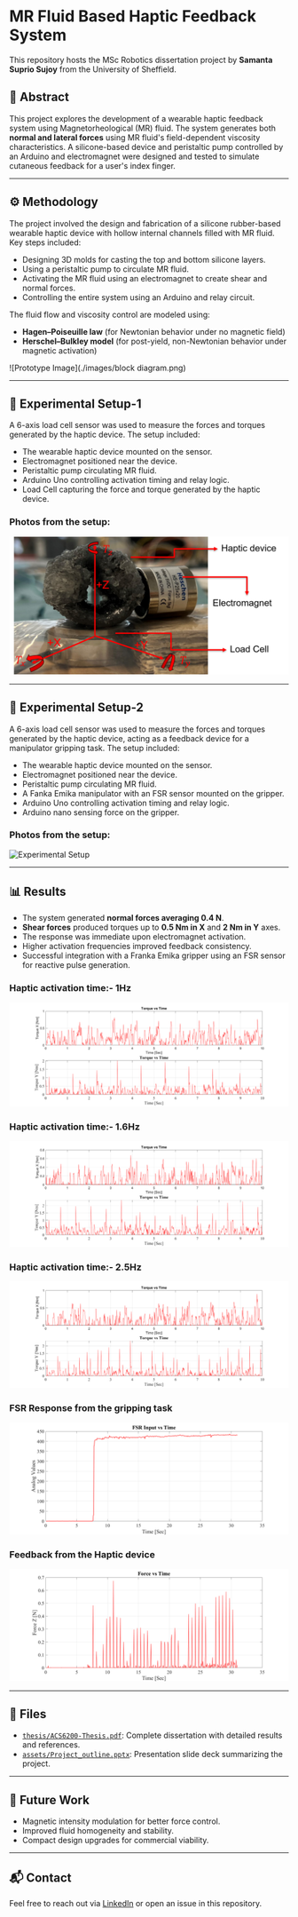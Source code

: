# MR Fluid Based Haptic Feedback System

This repository hosts the MSc Robotics dissertation project by **Samanta Suprio Sujoy** from the University of Sheffield.

## 📄 Abstract
This project explores the development of a wearable haptic feedback system using Magnetorheological (MR) fluid. The system generates both **normal and lateral forces** using MR fluid's field-dependent viscosity characteristics. A silicone-based device and peristaltic pump controlled by an Arduino and electromagnet were designed and tested to simulate cutaneous feedback for a user's index finger.

---

## ⚙️ Methodology

The project involved the design and fabrication of a silicone rubber-based wearable haptic device with hollow internal channels filled with MR fluid. Key steps included:

- Designing 3D molds for casting the top and bottom silicone layers.
- Using a peristaltic pump to circulate MR fluid.
- Activating the MR fluid using an electromagnet to create shear and normal forces.
- Controlling the entire system using an Arduino and relay circuit.

The fluid flow and viscosity control are modeled using:
- **Hagen–Poiseuille law** (for Newtonian behavior under no magnetic field)
- **Herschel–Bulkley model** (for post-yield, non-Newtonian behavior under magnetic activation)

![Prototype Image](./images/block diagram.png)

---

## 🧪 Experimental Setup-1

A 6-axis load cell sensor was used to measure the forces and torques generated by the haptic device. The setup included:

- The wearable haptic device mounted on the sensor.
- Electromagnet positioned near the device.
- Peristaltic pump circulating MR fluid.
- Arduino Uno controlling activation timing and relay logic.
- Load Cell capturing the force and torque generated by the haptic device.

### Photos from the setup:
![Experimental Setup](./images/setup.png)

---
## 🧪 Experimental Setup-2

A 6-axis load cell sensor was used to measure the forces and torques generated by the haptic device, acting as a feedback device for a manipulator gripping task. The setup included:

- The wearable haptic device mounted on the sensor.
- Electromagnet positioned near the device.
- Peristaltic pump circulating MR fluid.
- A Fanka Emika manipulator with an FSR sensor mounted on the gripper.
- Arduino Uno controlling activation timing and relay logic.
- Arduino nano sensing force on the gripper.

### Photos from the setup:
![Experimental Setup](./images/franka_setup.png)

---
## 📊 Results

- The system generated **normal forces averaging 0.4 N**.
- **Shear forces** produced torques up to **0.5 Nm in X** and **2 Nm in Y** axes.
- The response was immediate upon electromagnet activation.
- Higher activation frequencies improved feedback consistency.
- Successful integration with a Franka Emika gripper using an FSR sensor for reactive pulse generation.

### Haptic activation time:- 1Hz
![Torque Response Graph](./images/Torque_1000.png)

### Haptic activation time:- 1.6Hz
![Torque Response Graph](./images/Torque_600.png)

### Haptic activation time:- 2.5Hz
![Torque Response Graph](./images/Torque_400.png)

### FSR Response from the gripping task
![FSR Response](./images/FSR_50.png)

### Feedback from the Haptic device 
![FSR Response](./images/loadcell_50N.png)

---

## 📂 Files
- [`thesis/ACS6200-Thesis.pdf`](./thesis/ACS6200-Thesis.pdf): Complete dissertation with detailed results and references.
- [`assets/Project_outline.pptx`](./assets/Project_outline.pptx): Presentation slide deck summarizing the project.

---

## 🔮 Future Work
- Magnetic intensity modulation for better force control.
- Improved fluid homogeneity and stability.
- Compact design upgrades for commercial viability.

---

## 📬 Contact
Feel free to reach out via [LinkedIn](https://www.linkedin.com/in/samanta-suprio-6891441b1/) or open an issue in this repository.
